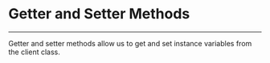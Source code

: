 # Getter and Setter Methods
<hr>
Getter and setter methods allow us to get and set instance variables from the client class. 